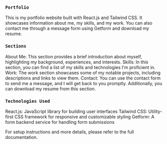 ### `Portfolio`

This is my portfolio website built with React.js and Tailwind CSS. It showcases information about me, my skills, and my work. 
You can also contact me through a message form using Getform and download my resume.

### `Sections`
About Me: This section provides a brief introduction about myself, highlighting my background, experiences, and interests.
Skills: In this section, you can find a list of my skills and technologies I'm proficient in.
Work: The work section showcases some of my notable projects, including descriptions and links to view them.
Contact: You can use the contact form to send me a message, and I will get back to you promptly. Additionally, you can download my resume from this section.

### `Technologies Used`
React.js: JavaScript library for building user interfaces
Tailwind CSS: Utility-first CSS framework for responsive and customizable styling
Getform: A form backend service for handling form submissions

For setup instructions and more details, please refer to the full documentation.
